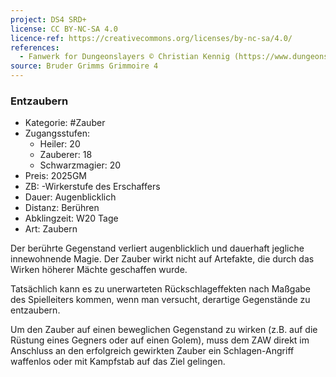 ```yaml
---
project: DS4 SRD+
license: CC BY-NC-SA 4.0
licence-ref: https://creativecommons.org/licenses/by-nc-sa/4.0/
references: 
  - Fanwerk for Dungeonslayers © Christian Kennig (https://www.dungeonslayers.net/)
source: Bruder Grimms Grimmoire 4
---
```


### Entzaubern

- Kategorie: #Zauber
- Zugangsstufen:
  - Heiler: 20
  - Zauberer: 18
  - Schwarzmagier: 20
- Preis: 2025GM
- ZB: -Wirkerstufe des Erschaffers
- Dauer: Augenblicklich
- Distanz: Berühren
- Abklingzeit: W20 Tage
- Art: Zaubern

Der berührte Gegenstand verliert augenblicklich und dauerhaft jegliche innewohnende Magie. Der Zauber wirkt nicht auf Artefakte, die durch das Wirken höherer Mächte geschaffen wurde.

Tatsächlich kann es zu unerwarteten Rückschlageffekten nach Maßgabe des Spielleiters kommen, wenn man versucht, derartige Gegenstände zu entzaubern.

Um den Zauber auf einen beweglichen Gegenstand zu wirken (z.B. auf die Rüstung eines Gegners oder auf einen Golem), muss dem ZAW direkt im Anschluss an den erfolgreich gewirkten Zauber ein Schlagen-Angriff waffenlos oder mit Kampfstab auf das Ziel gelingen.

